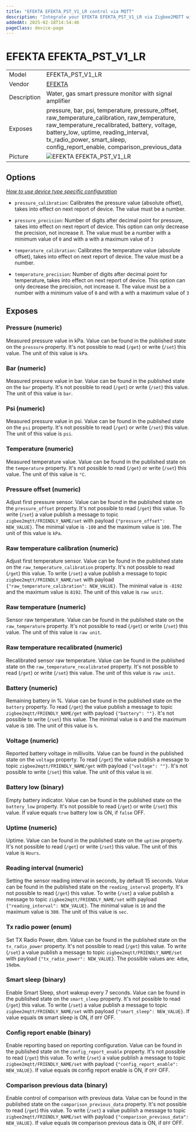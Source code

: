 ```yaml
---
title: "EFEKTA EFEKTA_PST_V1_LR control via MQTT"
description: "Integrate your EFEKTA EFEKTA_PST_V1_LR via Zigbee2MQTT with whatever smart home infrastructure you are using without the vendor's bridge or gateway."
addedAt: 2025-02-18T14:54:46
pageClass: device-page
---
```


<!-- !!!! -->
<!-- ATTENTION: This file is auto-generated through docgen! -->
<!-- You can only edit the "Notes"-Section between the two comment lines "Notes BEGIN" and "Notes END". -->
<!-- Do not use h1 or h2 heading within "## Notes"-Section. -->
<!-- !!!! -->

# EFEKTA EFEKTA_PST_V1_LR

|     |     |
|-----|-----|
| Model | EFEKTA_PST_V1_LR  |
| Vendor  | [EFEKTA](/supported-devices/#v=EFEKTA)  |
| Description | Water, gas smart pressure monitor with signal amplifier |
| Exposes | pressure, bar, psi, temperature, pressure_offset, raw_temperature_calibration, raw_temperature, raw_temperature_recalibrated, battery, voltage, battery_low, uptime, reading_interval, tx_radio_power, smart_sleep, config_report_enable, comparison_previous_data |
| Picture | ![EFEKTA EFEKTA_PST_V1_LR](https://www.zigbee2mqtt.io/images/devices/EFEKTA_PST_V1_LR.png) |


<!-- Notes BEGIN: You can edit here. Add "## Notes" headline if not already present. -->


<!-- Notes END: Do not edit below this line -->



## Options
*[How to use device type specific configuration](../guide/configuration/devices-groups.md#specific-device-options)*

* `pressure_calibration`: Calibrates the pressure value (absolute offset), takes into effect on next report of device. The value must be a number.

* `pressure_precision`: Number of digits after decimal point for pressure, takes into effect on next report of device. This option can only decrease the precision, not increase it. The value must be a number with a minimum value of `0` and with a with a maximum value of `3`

* `temperature_calibration`: Calibrates the temperature value (absolute offset), takes into effect on next report of device. The value must be a number.

* `temperature_precision`: Number of digits after decimal point for temperature, takes into effect on next report of device. This option can only decrease the precision, not increase it. The value must be a number with a minimum value of `0` and with a with a maximum value of `3`


## Exposes

### Pressure (numeric)
Measured pressure value in kPa.
Value can be found in the published state on the `pressure` property.
It's not possible to read (`/get`) or write (`/set`) this value.
The unit of this value is `kPa`.

### Bar (numeric)
Measured pressure value in bar.
Value can be found in the published state on the `bar` property.
It's not possible to read (`/get`) or write (`/set`) this value.
The unit of this value is `bar`.

### Psi (numeric)
Measured pressure value in psi.
Value can be found in the published state on the `psi` property.
It's not possible to read (`/get`) or write (`/set`) this value.
The unit of this value is `psi`.

### Temperature (numeric)
Measured temperature value.
Value can be found in the published state on the `temperature` property.
It's not possible to read (`/get`) or write (`/set`) this value.
The unit of this value is `°C`.

### Pressure offset (numeric)
Adjust first pressure sensor.
Value can be found in the published state on the `pressure_offset` property.
It's not possible to read (`/get`) this value.
To write (`/set`) a value publish a message to topic `zigbee2mqtt/FRIENDLY_NAME/set` with payload `{"pressure_offset": NEW_VALUE}`.
The minimal value is `-100` and the maximum value is `100`.
The unit of this value is `kPa`.

### Raw temperature calibration (numeric)
Adjust first temperature sensor.
Value can be found in the published state on the `raw_temperature_calibration` property.
It's not possible to read (`/get`) this value.
To write (`/set`) a value publish a message to topic `zigbee2mqtt/FRIENDLY_NAME/set` with payload `{"raw_temperature_calibration": NEW_VALUE}`.
The minimal value is `-8192` and the maximum value is `8192`.
The unit of this value is `raw unit`.

### Raw temperature (numeric)
Sensor raw temperature.
Value can be found in the published state on the `raw_temperature` property.
It's not possible to read (`/get`) or write (`/set`) this value.
The unit of this value is `raw unit`.

### Raw temperature recalibrated (numeric)
Recalibrated sensor raw temperature.
Value can be found in the published state on the `raw_temperature_recalibrated` property.
It's not possible to read (`/get`) or write (`/set`) this value.
The unit of this value is `raw unit`.

### Battery (numeric)
Remaining battery in %.
Value can be found in the published state on the `battery` property.
To read (`/get`) the value publish a message to topic `zigbee2mqtt/FRIENDLY_NAME/get` with payload `{"battery": ""}`.
It's not possible to write (`/set`) this value.
The minimal value is `0` and the maximum value is `100`.
The unit of this value is `%`.

### Voltage (numeric)
Reported battery voltage in millivolts.
Value can be found in the published state on the `voltage` property.
To read (`/get`) the value publish a message to topic `zigbee2mqtt/FRIENDLY_NAME/get` with payload `{"voltage": ""}`.
It's not possible to write (`/set`) this value.
The unit of this value is `mV`.

### Battery low (binary)
Empty battery indicator.
Value can be found in the published state on the `battery_low` property.
It's not possible to read (`/get`) or write (`/set`) this value.
If value equals `true` battery low is ON, if `false` OFF.

### Uptime (numeric)
Uptime.
Value can be found in the published state on the `uptime` property.
It's not possible to read (`/get`) or write (`/set`) this value.
The unit of this value is `Hours`.

### Reading interval (numeric)
Setting the sensor reading interval in seconds, by default 15 seconds.
Value can be found in the published state on the `reading_interval` property.
It's not possible to read (`/get`) this value.
To write (`/set`) a value publish a message to topic `zigbee2mqtt/FRIENDLY_NAME/set` with payload `{"reading_interval": NEW_VALUE}`.
The minimal value is `10` and the maximum value is `300`.
The unit of this value is `sec`.

### Tx radio power (enum)
Set TX Radio Power, dbm.
Value can be found in the published state on the `tx_radio_power` property.
It's not possible to read (`/get`) this value.
To write (`/set`) a value publish a message to topic `zigbee2mqtt/FRIENDLY_NAME/set` with payload `{"tx_radio_power": NEW_VALUE}`.
The possible values are: `4dbm`, `19dbm`.

### Smart sleep (binary)
Enable Smart Sleep, short wakeup every 7 seconds.
Value can be found in the published state on the `smart_sleep` property.
It's not possible to read (`/get`) this value.
To write (`/set`) a value publish a message to topic `zigbee2mqtt/FRIENDLY_NAME/set` with payload `{"smart_sleep": NEW_VALUE}`.
If value equals `ON` smart sleep is ON, if `OFF` OFF.

### Config report enable (binary)
Enable reporting based on reporting configuration.
Value can be found in the published state on the `config_report_enable` property.
It's not possible to read (`/get`) this value.
To write (`/set`) a value publish a message to topic `zigbee2mqtt/FRIENDLY_NAME/set` with payload `{"config_report_enable": NEW_VALUE}`.
If value equals `ON` config report enable is ON, if `OFF` OFF.

### Comparison previous data (binary)
Enable сontrol of comparison with previous data.
Value can be found in the published state on the `comparison_previous_data` property.
It's not possible to read (`/get`) this value.
To write (`/set`) a value publish a message to topic `zigbee2mqtt/FRIENDLY_NAME/set` with payload `{"comparison_previous_data": NEW_VALUE}`.
If value equals `ON` comparison previous data is ON, if `OFF` OFF.

